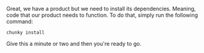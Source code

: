 Great, we have a product but we need to install its dependencies.
Meaning, code that our product needs to function. To do that, simply run the following command:

```  
chunky install
```

Give this a minute or two and then you're ready to go.
